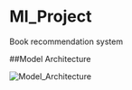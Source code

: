 # Ml_Project
Book recommendation system

##Model Architecture

![Model_Architecture](https://github.com/BoukayouaLoubna/Ml_Project/assets/161256795/6b3f27ea-af41-4876-b776-adeb2631197e)
